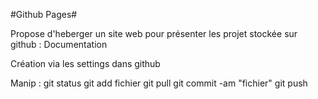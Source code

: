 #Github Pages#

Propose d'heberger un site web pour présenter les projet stockée sur github : Documentation

Création via les settings dans github


Manip : git status
        git add fichier
        git pull
        git commit -am "fichier"
        git push